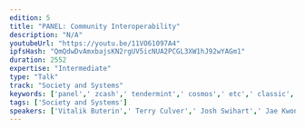 ```yaml
---
edition: 5
title: "PANEL: Community Interoperability"
description: "N/A"
youtubeUrl: "https://youtu.be/11VO61097A4"
ipfsHash: "QmQdwDvAmxbajsKN2rgUV5icNUA2PCGL3XW1hJ92wYAGm1"
duration: 2552
expertise: "Intermediate"
type: "Talk"
track: "Society and Systems"
keywords: ['panel',' zcash',' tendermint',' cosmos',' etc',' classic',' coexist',' technical']
tags: ['Society and Systems']
speakers: ['Vitalik Buterin',' Terry Culver',' Josh Swihart',' Jae Kwon']
---
```

